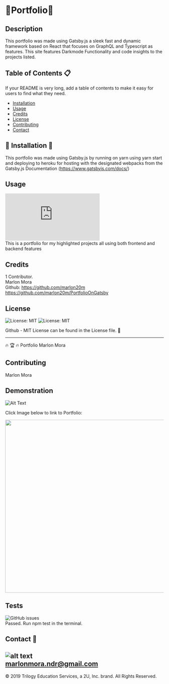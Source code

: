 # :rocket:Portfolio:rocket:
          
## Description 
      
This portfolio was made using Gatsby.js a sleek fast and dynamic framework based on React that focuses on GraphQL and Typescript as features.
This site features Darkmode Functionality and code insights to the projects listed. 
          
          
## Table of Contents :clipboard:
          
If your README is very long, add a table of contents to make it easy for users to find what they need.
          
* [Installation](#installation)
* [Usage](#usage)
* [Credits](#credits)
* [License](#license)
* [Contributing](#Contributing)
* [Contact](#Contact)
          
          
## :construction: Installation :construction:
          
This portfolio was made using Gatsby.js by running on yarn using yarn start and deploying to heroku for hosting with the designated webpacks from the Gatsby.js Documentation (https://www.gatsbyjs.com/docs/)
          
## Usage 
![kb usage](https://badge-size.herokuapp.com/Naereen/StrapDown.js/master/strapdown.min.js)</br >
This is a portfolio for my highlighted projects all using both frontend and backend features
          
## Credits
1 Contributor. </br > 
Marlon Mora </br >
Github: https://github.com/marlon20m https://github.com/marlon20m/PortfolioOnGatsby
          
## License
          
![License: MIT](https://img.shields.io/badge/License-MIT-blue.svg)
![License: MIT](https://img.shields.io/badge/License-MIT-green.svg)

          
Github - MIT License can be found in the License file. :file_folder:

---

🔥 🏆 🔥 Portfolio Marlon Mora 
          
          
          
## Contributing
          
Marlon Mora


## Demonstration

![Alt Text](https://i.ibb.co/J7qZYnt/Marlonmoraportfolio.png)

Click Image below to link to Portfolio:</br >

<a href="https://marlonmoraportfolio.herokuapp.com">
  <img src="https://i.ibb.co/DgqWdhg/Marlonmoraportfolio2.png" width="550" />
</a>

## Tests

![GitHub issues](https://img.shields.io/github/issues/Naereen/StrapDown.js.svg) </br >
Passed. Run npm test in the terminal. 
          
## Contact :email:
          
![alt text](https://avatars0.githubusercontent.com/u/62806466?v=4)</br >
marlonmora.ndr@gmail.com
---
© 2019 Trilogy Education Services, a 2U, Inc. brand. All Rights Reserved.
